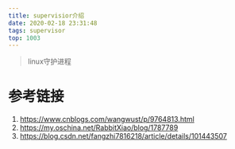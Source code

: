 ```yaml
---
title: supervisior介绍
date: 2020-02-18 23:31:48
tags: supervisor
top: 1003
---
```


> linux守护进程

 <!-- more -->

 # 参考链接
 1. https://www.cnblogs.com/wangwust/p/9764813.html
 2. https://my.oschina.net/RabbitXiao/blog/1787789
 3. https://blog.csdn.net/fangzhi7816218/article/details/101443507